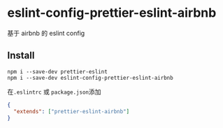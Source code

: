 # eslint-config-prettier-eslint-airbnb

基于 airbnb 的 eslint config

## Install

```
npm i --save-dev prettier-eslint
npm i --save-dev eslint-config-prettier-eslint-airbnb
```

在`.eslintrc` 或 `package.json`添加

```json
{
  "extends": ["prettier-eslint-airbnb"]
}
```
